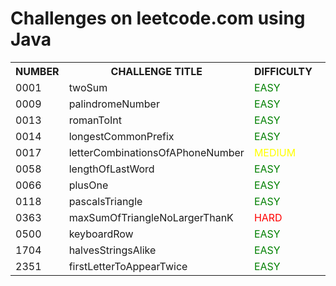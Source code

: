<h1>Challenges on leetcode.com using Java</h1>

<table>
  <tr>
    <th>NUMBER</th>
    <th>CHALLENGE TITLE</th>
    <th>DIFFICULTY</th>
    <th></th>
  </tr>
  <tr>
    <td>0001</td>
    <td>twoSum</td>
    <td><span style="color:green">EASY</span></td>
    <td><img src="https://i.imgur.com/5l8gBLT.png" style="width:15px;"></td>
  </tr>
  <tr>
    <td>0009</td>
    <td>palindromeNumber</td>
    <td style="color:green">EASY</td>
    <td><img src="https://i.imgur.com/5l8gBLT.png" style="width:15px;"></td>    
  </tr>
  <tr>
    <td>0013</td>
    <td>romanToInt</td>
    <td style="color:green">EASY</td>
    <td><img src="https://i.imgur.com/5l8gBLT.png" style="width:15px;"></td>
  </tr>
  <tr>
    <td>0014</td>
    <td>longestCommonPrefix</td>
    <td style="color:green">EASY</td>
    <td><img src="https://i.imgur.com/5l8gBLT.png" style="width:15px;"></td>
  </tr>
  <tr>
    <td>0017</td>
    <td>letterCombinationsOfAPhoneNumber</td>
    <td style="color:yellow">MEDIUM</td>
    <td><img src="https://i.imgur.com/5l8gBLT.png" style="width:15px;"></td>
  </tr>
  <tr>
    <td>0058</td>
    <td>lengthOfLastWord</td>
    <td style="color:green">EASY</td>
    <td><img src="https://i.imgur.com/5l8gBLT.png" style="width:15px;"></td>
  </tr>
  <tr>
    <td>0066</td>
    <td>plusOne</td>
    <td style="color:green">EASY</td>
    <td><img src="https://i.imgur.com/5l8gBLT.png" style="width:15px;"></td>
  </tr>
    <tr>
    <td>0118</td>
    <td>pascalsTriangle</td>
    <td style="color:green">EASY</td>
    <td><img src="https://i.imgur.com/5l8gBLT.png" style="width:15px;"></td>
    <td></td>
  </tr>
    <tr>
    <td>0363</td>
    <td>maxSumOfTriangleNoLargerThanK</td>
    <td style="color:red">HARD</td>
    <td></td>
  </tr>
  <tr>
    <td>0500</td>
    <td>keyboardRow</td>
    <td style="color:green">EASY</td>
    <td><img src="https://i.imgur.com/5l8gBLT.png" style="width:15px;"></td>
  </tr>
  <tr>
    <td>1704</td>
    <td>halvesStringsAlike</td>
    <td style="color:green">EASY</td>
    <td><img src="https://i.imgur.com/5l8gBLT.png" style="width:15px;"></td>
  </tr>
  <tr>
    <td>2351</td>
    <td>firstLetterToAppearTwice</td>
    <td style="color:green">EASY</td>
    <td><img src="https://i.imgur.com/5l8gBLT.png" style="width:15px;"></td>
  </tr>
</table>
